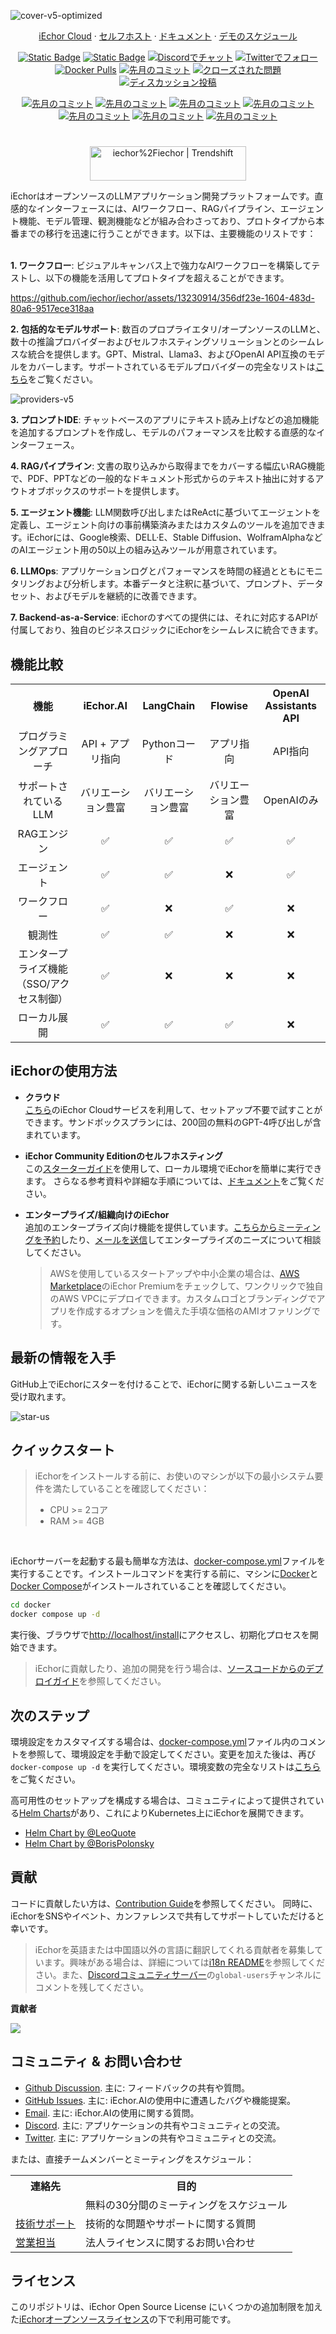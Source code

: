 ![cover-v5-optimized](https://github.com/iechor/iechor/assets/13230914/f9e19af5-61ba-4119-b926-d10c4c06ebab)

<p align="center">
  <a href="https://cloud.iechor.com">iEchor Cloud</a> ·
  <a href="https://docs.iechor.com/getting-started/install-self-hosted">セルフホスト</a> ·
  <a href="https://docs.iechor.com">ドキュメント</a> ·
  <a href="https://cal.com/guchenhe/iechor-demo">デモのスケジュール</a>
</p>

<p align="center">
    <a href="https://iechor.com" target="_blank">
        <img alt="Static Badge" src="https://img.shields.io/badge/Product-F04438"></a>
    <a href="https://iechor.com/pricing" target="_blank">
        <img alt="Static Badge" src="https://img.shields.io/badge/free-pricing?logo=free&color=%20%23155EEF&label=pricing&labelColor=%20%23528bff"></a>
    <a href="https://discord.gg/FngNHpbcY7" target="_blank">
        <img src="https://img.shields.io/discord/1082486657678311454?logo=discord&labelColor=%20%235462eb&logoColor=%20%23f5f5f5&color=%20%235462eb"
            alt="Discordでチャット"></a>
    <a href="https://twitter.com/intent/follow?screen_name=iechor_ai" target="_blank">
        <img src="https://img.shields.io/twitter/follow/iechor_ai?logo=X&color=%20%23f5f5f5"
            alt="Twitterでフォロー"></a>
    <a href="https://hub.docker.com/u/iechor" target="_blank">
        <img alt="Docker Pulls" src="https://img.shields.io/docker/pulls/iechor/iechor-web?labelColor=%20%23FDB062&color=%20%23f79009"></a>
    <a href="https://github.com/iechor/iechor/graphs/commit-activity" target="_blank">
        <img alt="先月のコミット" src="https://img.shields.io/github/commit-activity/m/iechor/iechor?labelColor=%20%2332b583&color=%20%2312b76a"></a>
    <a href="https://github.com/iechor/iechor/" target="_blank">
        <img alt="クローズされた問題" src="https://img.shields.io/github/issues-search?query=repo%3Aiechor%2Fiechor%20is%3Aclosed&label=issues%20closed&labelColor=%20%237d89b0&color=%20%235d6b98"></a>
    <a href="https://github.com/iechor/iechor/discussions/" target="_blank">
        <img alt="ディスカッション投稿" src="https://img.shields.io/github/discussions/iechor/iechor?labelColor=%20%239b8afb&color=%20%237a5af8"></a>
</p>

<p align="center">
  <a href="./README.md"><img alt="先月のコミット" src="https://img.shields.io/badge/English-d9d9d9"></a>
  <a href="./README_CN.md"><img alt="先月のコミット" src="https://img.shields.io/badge/简体中文-d9d9d9"></a>
  <a href="./README_JA.md"><img alt="先月のコミット" src="https://img.shields.io/badge/日本語-d9d9d9"></a>
  <a href="./README_ES.md"><img alt="先月のコミット" src="https://img.shields.io/badge/Español-d9d9d9"></a>
  <a href="./README_KL.md"><img alt="先月のコミット" src="https://img.shields.io/badge/Français-d9d9d9"></a>
  <a href="./README_FR.md"><img alt="先月のコミット" src="https://img.shields.io/badge/Klingon-d9d9d9"></a>
  <a href="./README_KR.md"><img alt="先月のコミット" src="https://img.shields.io/badge/한국어-d9d9d9"></a>
</p>

#

<p align="center">
  <a href="https://trendshift.io/repositories/2152" target="_blank"><img src="https://trendshift.io/api/badge/repositories/2152" alt="iechor%2Fiechor | Trendshift" style="width: 250px; height: 55px;" width="250" height="55"/></a>
</p>

iEchorはオープンソースのLLMアプリケーション開発プラットフォームです。直感的なインターフェースには、AIワークフロー、RAGパイプライン、エージェント機能、モデル管理、観測機能などが組み合わさっており、プロトタイプから本番までの移行を迅速に行うことができます。以下は、主要機能のリストです：
</br> </br>

**1. ワークフロー**: 
  ビジュアルキャンバス上で強力なAIワークフローを構築してテストし、以下の機能を活用してプロトタイプを超えることができます。


  https://github.com/iechor/iechor/assets/13230914/356df23e-1604-483d-80a6-9517ece318aa



**2. 包括的なモデルサポート**: 
  数百のプロプライエタリ/オープンソースのLLMと、数十の推論プロバイダーおよびセルフホスティングソリューションとのシームレスな統合を提供します。GPT、Mistral、Llama3、およびOpenAI API互換のモデルをカバーします。サポートされているモデルプロバイダーの完全なリストは[こちら](https://docs.iechor.com/getting-started/readme/model-providers)をご覧ください。

![providers-v5](https://github.com/iechor/iechor/assets/13230914/5a17bdbe-097a-4100-8363-40255b70f6e3)


**3. プロンプトIDE**: 
  チャットベースのアプリにテキスト読み上げなどの追加機能を追加するプロンプトを作成し、モデルのパフォーマンスを比較する直感的なインターフェース。

**4. RAGパイプライン**: 
  文書の取り込みから取得までをカバーする幅広いRAG機能で、PDF、PPTなどの一般的なドキュメント形式からのテキスト抽出に対するアウトオブボックスのサポートを提供します。

**5. エージェント機能**: 
  LLM関数呼び出しまたはReActに基づいてエージェントを定義し、エージェント向けの事前構築済みまたはカスタムのツールを追加できます。iEchorには、Google検索、DELL·E、Stable Diffusion、WolframAlphaなどのAIエージェント用の50以上の組み込みツールが用意されています。

**6. LLMOps**: 
  アプリケーションログとパフォーマンスを時間の経過とともにモニタリングおよび分析します。本番データと注釈に基づいて、プロンプト、データセット、およびモデルを継続的に改善できます。

**7. Backend-as-a-Service**: 
  iEchorのすべての提供には、それに対応するAPIが付属しており、独自のビジネスロジックにiEchorをシームレスに統合できます。


## 機能比較
<table style="width: 100%;">
  <tr>
    <th align="center">機能</th>
    <th align="center">iEchor.AI</th>
    <th align="center">LangChain</th>
    <th align="center">Flowise</th>
    <th align="center">OpenAI Assistants API</th>
  </tr>
  <tr>
    <td align="center">プログラミングアプローチ</td>
    <td align="center">API + アプリ指向</td>
    <td align="center">Pythonコード</td>
    <td align="center">アプリ指向</td>
    <td align="center">API指向</td>
  </tr>
  <tr>
    <td align="center">サポートされているLLM</td>
    <td align="center">バリエーション豊富</td>
    <td align="center">バリエーション豊富</td>
    <td align="center">バリエーション豊富</td>
    <td align="center">OpenAIのみ</td>
  </tr>
  <tr>
    <td align="center">RAGエンジン</td>
    <td align="center">✅</td>
    <td align="center">✅</td>
    <td align="center">✅</td>
    <td align="center">✅</td>
  </tr>
  <tr>
    <td align="center">エージェント</td>
    <td align="center">✅</td>
    <td align="center">✅</td>
    <td align="center">❌</td>
    <td align="center">✅</td>
  </tr>
  <tr>
    <td align="center">ワークフロー</td>
    <td align="center">✅</td>
    <td align="center">❌</td>
    <td align="center">✅</td>
    <td align="center">❌</td>
  </tr>
  <tr>
    <td align="center">観測性</td>
    <td align="center">✅</td>
    <td align="center">✅</td>
    <td align="center">❌</td>
    <td align="center">❌</td>
  </tr>
  <tr>
    <td align="center">エンタープライズ機能（SSO/アクセス制御）</td>
    <td align="center">✅</td>
    <td align="center">❌</td>
    <td align="center">❌</td>
    <td align="center">❌</td>
  </tr>
  <tr>
    <td align="center">ローカル展開</td>
    <td align="center">✅</td>
    <td align="center">✅</td>
    <td align="center">✅</td>
    <td align="center">❌</td>
  </tr>
</table>

## iEchorの使用方法

- **クラウド </br>**
[こちら](https://iechor.com)のiEchor Cloudサービスを利用して、セットアップ不要で試すことができます。サンドボックスプランには、200回の無料のGPT-4呼び出しが含まれています。

- **iEchor Community Editionのセルフホスティング</br>**
この[スターターガイド](#quick-start)を使用して、ローカル環境でiEchorを簡単に実行できます。
さらなる参考資料や詳細な手順については、[ドキュメント](https://docs.iechor.com)をご覧ください。

- **エンタープライズ/組織向けのiEchor</br>**
追加のエンタープライズ向け機能を提供しています。[こちらからミーティングを予約](https://cal.com/guchenhe/30min)したり、[メールを送信](mailto:business@iechor.com?subject=[GitHub]Business%20License%20Inquiry)してエンタープライズのニーズについて相談してください。 </br>
  > AWSを使用しているスタートアップや中小企業の場合は、[AWS Marketplace](https://aws.amazon.com/marketplace/pp/prodview-t22mebxzwjhu6)のiEchor Premiumをチェックして、ワンクリックで独自のAWS VPCにデプロイできます。カスタムロゴとブランディングでアプリを作成するオプションを備えた手頃な価格のAMIオファリングです。


## 最新の情報を入手

GitHub上でiEchorにスターを付けることで、iEchorに関する新しいニュースを受け取れます。

![star-us](https://github.com/iechor/iechor/assets/13230914/b823edc1-6388-4e25-ad45-2f6b187adbb4)



## クイックスタート
> iEchorをインストールする前に、お使いのマシンが以下の最小システム要件を満たしていることを確認してください：
> 
>- CPU >= 2コア
>- RAM >= 4GB

</br>

iEchorサーバーを起動する最も簡単な方法は、[docker-compose.yml](docker/docker-compose.yaml)ファイルを実行することです。インストールコマンドを実行する前に、マシンに[Docker](https://docs.docker.com/get-docker/)と[Docker Compose](https://docs.docker.com/compose/install/)がインストールされていることを確認してください。

```bash
cd docker
docker compose up -d
```

実行後、ブラウザで[http://localhost/install](http://localhost/install)にアクセスし、初期化プロセスを開始できます。

> iEchorに貢献したり、追加の開発を行う場合は、[ソースコードからのデプロイガイド](https://docs.iechor.com/getting-started/install-self-hosted/local-source-code)を参照してください。

## 次のステップ

環境設定をカスタマイズする場合は、[docker-compose.yml](docker/docker-compose.yaml)ファイル内のコメントを参照して、環境設定を手動で設定してください。変更を加えた後は、再び `docker-compose up -d` を実行してください。環境変数の完全なリストは[こちら](https://docs.iechor.com/getting-started/install-self-hosted/environments)をご覧ください。

高可用性のセットアップを構成する場合は、コミュニティによって提供されている[Helm Charts](https://helm.sh/)があり、これによりKubernetes上にiEchorを展開できます。

- [Helm Chart by @LeoQuote](https://github.com/douban/charts/tree/master/charts/iechor)
- [Helm Chart by @BorisPolonsky](https://github.com/BorisPolonsky/iechor-helm)


## 貢献

コードに貢献したい方は、[Contribution Guide](https://github.com/iechor/iechor/blob/main/CONTRIBUTING.md)を参照してください。
同時に、iEchorをSNSやイベント、カンファレンスで共有してサポートしていただけると幸いです。


> iEchorを英語または中国語以外の言語に翻訳してくれる貢献者を募集しています。興味がある場合は、詳細については[i18n README](https://github.com/iechor/iechor/blob/main/web/i18n/README.md)を参照してください。また、[Discordコミュニティサーバー](https://discord.gg/8Tpq4AcN9c)の`global-users`チャンネルにコメントを残してください。

**貢献者**

<a href="https://github.com/iechor/iechor/graphs/contributors">
  <img src="https://contrib.rocks/image?repo=iechor/iechor" />
</a>

## コミュニティ & お問い合わせ

* [Github Discussion](https://github.com/iechor/iechor/discussions). 主に: フィードバックの共有や質問。
* [GitHub Issues](https://github.com/iechor/iechor/issues). 主に: iEchor.AIの使用中に遭遇したバグや機能提案。
* [Email](mailto:support@iechor.com?subject=[GitHub]Questions%20About%20iEchor). 主に: iEchor.AIの使用に関する質問。
* [Discord](https://discord.gg/FngNHpbcY7). 主に: アプリケーションの共有やコミュニティとの交流。
* [Twitter](https://twitter.com/iechor_ai). 主に: アプリケーションの共有やコミュニティとの交流。

または、直接チームメンバーとミーティングをスケジュール：

<table>
  <tr>
    <th>連絡先</th>
    <th>目的</th>
  </tr>
  <tr>
    <td><a href='https://cal.com

/guchenhe/30min'>ミーティング</a></td>
    <td>無料の30分間のミーティングをスケジュール</td>
  </tr>
  <tr>
    <td><a href='mailto:support@iechor.com?subject=[GitHub]Technical%20Support'>技術サポート</a></td>
    <td>技術的な問題やサポートに関する質問</td>
  </tr>
  <tr>
    <td><a href='mailto:business@iechor.com?subject=[GitHub]Business%20License%20Inquiry'>営業担当</a></td>
    <td>法人ライセンスに関するお問い合わせ</td>
  </tr>
</table>


## ライセンス

このリポジトリは、iEchor Open Source License にいくつかの追加制限を加えた[iEchorオープンソースライセンス](LICENSE)の下で利用可能です。
